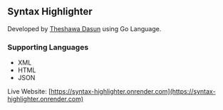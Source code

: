 ## Syntax Highlighter

Developed by [Theshawa Dasun](https://theshawa-dev.web.app) using Go Language.

### Supporting Languages

- XML
- HTML
- JSON

Live Website: [https://syntax-highlighter.onrender.com](https://syntax-highlighter.onrender.com)